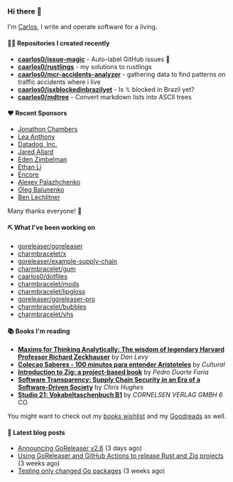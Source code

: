 ### Hi there 👋

I'm [Carlos](https://caarlos0.dev), I write and operate software for a living.

#### 👨‍💻 Repositories I created recently
- **[caarlos0/issue-magic](https://github.com/caarlos0/issue-magic)** - Auto-label GitHub issues 🦀
- **[caarlos0/rustlings](https://github.com/caarlos0/rustlings)** - my solutions to rustlings
- **[caarlos0/mcr-accidents-analyzer](https://github.com/caarlos0/mcr-accidents-analyzer)** - gathering data to find patterns on traffic accidents where i live
- **[caarlos0/isxblockedinbrazilyet](https://github.com/caarlos0/isxblockedinbrazilyet)** - Is 𝕏 blocked in Brazil yet?
- **[caarlos0/mdtree](https://github.com/caarlos0/mdtree)** - Convert markdown lists into ASCII trees


#### ❤️ Recent Sponsors
- [Jonathon Chambers](https://github.com/FFCoder)
- [Lea Anthony](https://github.com/leaanthony)
- [Datadog, Inc.](https://github.com/DataDog)
- [Jared Allard](https://github.com/jaredallard)
- [Eden Zimbelman](https://github.com/zimeg)
- [Ethan Li](https://github.com/ethanjli)
- [Encore](https://github.com/encoredev)
- [Alexey Palazhchenko](https://github.com/AlekSi)
- [Oleg Balunenko](https://github.com/obalunenko)
- [Ben Lechlitner](https://github.com/asphaltbuffet)

Many thanks everyone! 🙏

#### ⛏️ What I've been working on

- [goreleaser/goreleaser](https://github.com/goreleaser/goreleaser)
- [charmbracelet/x](https://github.com/charmbracelet/x)
- [goreleaser/example-supply-chain](https://github.com/goreleaser/example-supply-chain)
- [charmbracelet/gum](https://github.com/charmbracelet/gum)
- [caarlos0/dotfiles](https://github.com/caarlos0/dotfiles)
- [charmbracelet/mods](https://github.com/charmbracelet/mods)
- [charmbracelet/lipgloss](https://github.com/charmbracelet/lipgloss)
- [goreleaser/goreleaser-pro](https://github.com/goreleaser/goreleaser-pro)
- [charmbracelet/bubbles](https://github.com/charmbracelet/bubbles)
- [charmbracelet/vhs](https://github.com/charmbracelet/vhs)

#### 📚 Books I'm reading
- **[Maxims for Thinking Analytically: The wisdom of legendary Harvard Professor Richard Zeckhauser](https://www.goodreads.com/book/show/58489701-maxims-for-thinking-analytically)** by _Dan Levy_
- **[Colecao Saberes - 100 minutos para entender Aristoteles](https://www.goodreads.com/book/show/120972089-colecao-saberes---100-minutos-para-entender-aristoteles)** by _Cultural_
- **[Introduction to Zig: a project-based book](https://www.goodreads.com/book/show/220362789-introduction-to-zig)** by _Pedro Duarte Faria_
- **[Software Transparency: Supply Chain Security in an Era of a Software-Driven Society](https://www.goodreads.com/book/show/78919033-software-transparency)** by _Chris Hughes_
- **[Studio 21: Vokabeltaschenbuch B1](https://www.goodreads.com/book/show/51094341-studio-21)** by _CORNELSEN VERLAG GMBH 6 CO._

You might want to check out my
[books wishlist](https://www.amazon.com.br/hz/wishlist/ls/EB8P7VS717SV)
and my [Goodreads](https://www.goodreads.com/user/show/51005066-carlos-becker)
as well.

#### 📄 Latest blog posts
- [Announcing GoReleaser v2.6](https://carlosbecker.com/posts/goreleaser-v2.6/) (3 days ago)
- [Using GoReleaser and GitHub Actions to release Rust and Zig projects](https://carlosbecker.com/posts/goreleaser-rust-zig/) (3 weeks ago)
- [Testing only changed Go packages](https://carlosbecker.com/posts/go-test-changed/) (3 weeks ago)

